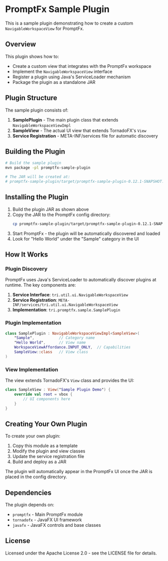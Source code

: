 # PromptFx Sample Plugin

This is a sample plugin demonstrating how to create a custom `NavigableWorkspaceView` for PromptFx.

## Overview

This plugin shows how to:
- Create a custom view that integrates with the PromptFx workspace
- Implement the `NavigableWorkspaceView` interface
- Register a plugin using Java's ServiceLoader mechanism
- Package the plugin as a standalone JAR

## Plugin Structure

The sample plugin consists of:

1. **SamplePlugin** - The main plugin class that extends `NavigableWorkspaceViewImpl`
2. **SampleView** - The actual UI view that extends TornadoFX's `View`
3. **Service Registration** - META-INF/services file for automatic discovery

## Building the Plugin

```bash
# Build the sample plugin
mvn package -pl promptfx-sample-plugin

# The JAR will be created at:
# promptfx-sample-plugin/target/promptfx-sample-plugin-0.12.1-SNAPSHOT.jar
```

## Installing the Plugin

1. Build the plugin JAR as shown above
2. Copy the JAR to the PromptFx config directory:
   ```bash
   cp promptfx-sample-plugin/target/promptfx-sample-plugin-0.12.1-SNAPSHOT.jar promptfx/config/
   ```
3. Start PromptFx - the plugin will be automatically discovered and loaded
4. Look for "Hello World" under the "Sample" category in the UI

## How It Works

### Plugin Discovery

PromptFx uses Java's ServiceLoader to automatically discover plugins at runtime. The key components are:

1. **Service Interface**: `tri.util.ui.NavigableWorkspaceView`
2. **Service Registration**: `META-INF/services/tri.util.ui.NavigableWorkspaceView`
3. **Implementation**: `tri.promptfx.sample.SamplePlugin`

### Plugin Implementation

```kotlin
class SamplePlugin : NavigableWorkspaceViewImpl<SampleView>(
    "Sample",           // Category name
    "Hello World",      // View name
    WorkspaceViewAffordance.INPUT_ONLY,  // Capabilities
    SampleView::class   // View class
)
```

### View Implementation

The view extends TornadoFX's `View` class and provides the UI:

```kotlin
class SampleView : View("Sample Plugin Demo") {
    override val root = vbox {
        // UI components here
    }
}
```

## Creating Your Own Plugin

To create your own plugin:

1. Copy this module as a template
2. Modify the plugin and view classes
3. Update the service registration file
4. Build and deploy as a JAR

The plugin will automatically appear in the PromptFx UI once the JAR is placed in the config directory.

## Dependencies

The plugin depends on:
- `promptfx` - Main PromptFx module
- `tornadofx` - JavaFX UI framework
- `javafx` - JavaFX controls and base classes

## License

Licensed under the Apache License 2.0 - see the LICENSE file for details.